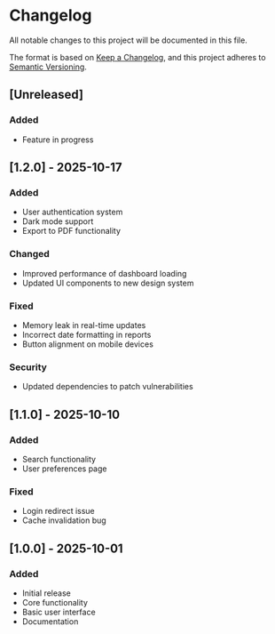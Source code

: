# Changelog

All notable changes to this project will be documented in this file.

The format is based on [Keep a Changelog](https://keepachangelog.com/en/1.1.0/),
and this project adheres to [Semantic Versioning](https://semver.org/spec/v2.0.0.html).

## [Unreleased]

### Added

- Feature in progress

## [1.2.0] - 2025-10-17

### Added

- User authentication system
- Dark mode support
- Export to PDF functionality

### Changed

- Improved performance of dashboard loading
- Updated UI components to new design system

### Fixed

- Memory leak in real-time updates
- Incorrect date formatting in reports
- Button alignment on mobile devices

### Security

- Updated dependencies to patch vulnerabilities

## [1.1.0] - 2025-10-10

### Added

- Search functionality
- User preferences page

### Fixed

- Login redirect issue
- Cache invalidation bug

## [1.0.0] - 2025-10-01

### Added

- Initial release
- Core functionality
- Basic user interface
- Documentation
